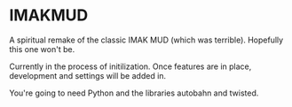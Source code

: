 # IMAKMUD
A spiritual remake of the classic IMAK MUD (which was terrible). Hopefully this one won't be.

Currently in the process of initilization. Once features are in place, development and settings will be added in.

You're going to need Python and the libraries autobahn and twisted.